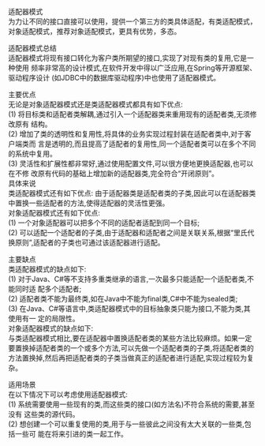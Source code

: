 <p>适配器模式
<br>为力让不同的接口直接可以使用，提供一个第三方的类具体适配，有类适配模式，对象适配模式，推荐对象适配模式，更具有优势，多态。
<p>适配器模式总结<br>适配器模式将现有接口转化为客户类所期望的接口,实现了对现有类的复用,它是一种使用 频率非常高的设计模式,在软件开发中得以广泛应用,在Spring等开源框架、驱动程序设计 (如JDBC中的数据库驱动程序)中也使用了适配器模式。<p>主要优点 
<br>无论是对象适配器模式还是类适配器模式都具有如下优点:<br>(1) 将目标类和适配者类解耦,通过引入一个适配器类来重用现有的适配者类,无须修改原有 结构。<br>(2) 增加了类的透明性和复用性,将具体的业务实现过程封装在适配者类中,对于客户端类而 言是透明的,而且提高了适配者的复用性,同一个适配者类可以在多个不同的系统中复用。
<br>(3) 灵活性和扩展性都非常好,通过使用配置文件,可以很方便地更换适配器,也可以在不修 改原有代码的基础上增加新的适配器类,完全符合“开闭原则”。<br>具体来说
<br>类适配器模式还有如下优点:由于适配器类是适配者类的子类,因此可以在适配器类中置换一些适配者的方法,使得适配器的灵活性更强。<br>对象适配器模式还有如下优点:<br>(1) 一个对象适配器可以把多个不同的适配者适配到同一个目标;<br>(2) 可以适配一个适配者的子类,由于适配器和适配者之间是关联关系,根据“里氏代换原则”,适配者的子类也可通过该适配器进行适配。
<p>主要缺点 
<br>类适配器模式的缺点如下:<br>(1) 对于Java、C#等不支持多重类继承的语言,一次最多只能适配一个适配者类,不能同时适 配多个适配者;<br>(2) 适配者类不能为最终类,如在Java中不能为final类,C#中不能为sealed类;<br>(3) 在Java、C#等语言中,类适配器模式中的目标抽象类只能为接口,不能为类,其使用有一 定的局限性。<br>对象适配器模式的缺点如下:<br>与类适配器模式相比,要在适配器中置换适配者类的某些方法比较麻烦。如果一定要置换掉适配者类的一个或多个方法,可以先做一个适配者类的子类,将适配者类的方法置换掉,然后再把适配者类的子类当做真正的适配者进行适配,实现过程较为复杂。
<p>适用场景 
<br>在以下情况下可以考虑使用适配器模式:<br>(1) 系统需要使用一些现有的类,而这些类的接口(如方法名)不符合系统的需要,甚至没有 这些类的源代码。<br>(2) 想创建一个可以重复使用的类,用于与一些彼此之间没有太大关联的一些类,包括一些可 能在将来引进的类一起工作。